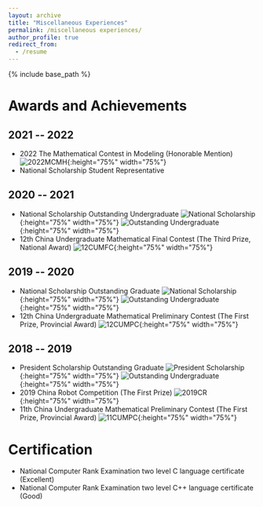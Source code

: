 ```yaml
---
layout: archive
title: "Miscellaneous Experiences"
permalink: /miscellaneous experiences/
author_profile: true
redirect_from:
  - /resume
---
```


{% include base_path %}


Awards and Achievements
======

2021 -- 2022
---
* 2022 The Mathematical Contest in Modeling (Honorable Mention)
![2022MCMH](../images/2022MCMH.jpg "2022MCMH"){:height="75%" width="75%"}
* National Scholarship Student Representative

2020 -- 2021
---
* National Scholarship Outstanding Undergraduate
![National Scholarship](../images/NationalScholarship2.jpg "National Scholarship"){:height="75%" width="75%"}
![Outstanding Undergraduate](../images/OutstandingUndergraduate3.jpg "Outstanding Undergraduate"){:height="75%" width="75%"}
* 12th China Undergraduate Mathematical Final Contest (The Third Prize, National Award)
![12CUMFC](../images/12CUMFC.jpg "12CUMFC"){:height="75%" width="75%"}

2019 -- 2020
---
* National Scholarship Outstanding Graduate
![National Scholarship](../images/NationalScholarship1.jpg "National Scholarship"){:height="75%" width="75%"}
![Outstanding Undergraduate](../images/OutstandingUndergraduate2.jpg "Outstanding Undergraduate"){:height="75%" width="75%"}
* 12th China Undergraduate Mathematical Preliminary Contest (The First Prize, Provincial Award)
![12CUMPC](../images/12CUMPC.jpg "12CUMPC"){:height="75%" width="75%"}

2018 -- 2019
---
* President Scholarship Outstanding Graduate
![President Scholarship](../images/PresidentScholarship.jpg "President Scholarship"){:height="75%" width="75%"}
![Outstanding Undergraduate](../images/OutstandingUndergraduate1.jpg "Outstanding Undergraduate"){:height="75%" width="75%"}
* 2019 China Robot Competition (The First Prize)
![2019CR](../images/2019CRC.jpg "2019CRC"){:height="75%" width="75%"}
* 11th China Undergraduate Mathematical Preliminary Contest (The First Prize, Provincial Award)
![11CUMPC](../images/11CUMPC.jpg "11CUMPC"){:height="75%" width="75%"}

Certification
======
* National Computer Rank Examination two level C language certificate (Excellent)
* National Computer Rank Examination two level C++ language certificate (Good)
